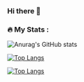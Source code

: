 ### Hi there 👋


### :fire: My Stats :
![Anurag's GitHub stats](https://github-readme-stats.vercel.app/api?username=scopB&show_icons=true&theme=dark)

[![Top Langs](https://github-readme-stats.vercel.app/api/top-langs/?username=scopB&layout=compact&theme=vision-friendly-dark)](https://github.com/anuraghazra/github-readme-stats)

[![Top Langs](https://github-readme-stats.vercel.app/api/top-langs/?username=scopB&langs_count=8)](https://github.com/anuraghazra/github-readme-stats)




<!-- **scopB/scopB** is a ✨ _special_ ✨ repository because its `README.md` (this file) appears on your GitHub profile.

Here are some ideas to get you started:

- 🔭 I’m currently working on ...
- 🌱 I’m currently learning ...
- 👯 I’m looking to collaborate on ...
- 🤔 I’m looking for help with ...
- 💬 Ask me about ...
- 📫 How to reach me: ...
- 😄 Pronouns: ...
- ⚡ Fun fact: ... -->

